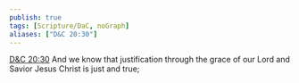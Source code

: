 ```yaml
---
publish: true
tags: [Scripture/DaC, noGraph]
aliases: ["D&C 20:30"]
---
```

[D&C 20:30](https://churchofjesuschrist.org/study/scriptures/dc-testament/dc/20?lang=eng&id=p30#p30) And we know that justification through the grace of our Lord and Savior Jesus Christ is just and true;
